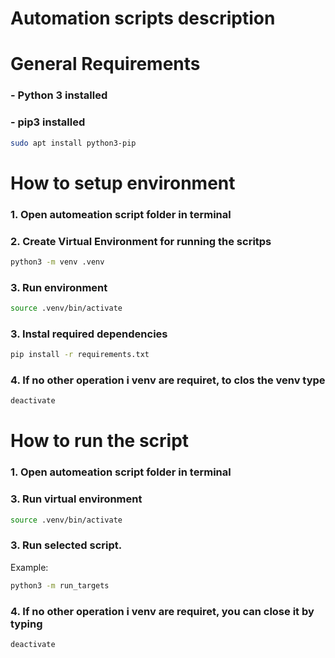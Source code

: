 # Automation scripts description
# General Requirements

### - Python 3 installed

### - pip3 installed 
```bash
sudo apt install python3-pip
```
# How to setup environment
### 1. Open automeation script folder in terminal 
### 2. Create Virtual Environment for running the scritps 
 
```bash
python3 -m venv .venv
```
### 3. Run environment
```bash
source .venv/bin/activate
```
### 3. Instal required dependencies
```bash
pip install -r requirements.txt
```
### 4. If no other operation i venv are requiret, to clos the venv type
```bash
deactivate
```



# How to run the script
### 1. Open automeation script folder in terminal 

### 3. Run virtual environment
```bash
source .venv/bin/activate
```
### 3. Run selected script. 
Example:
```bash
python3 -m run_targets
```
### 4. If no other operation i venv are requiret, you can close it by typing
```bash
deactivate
```